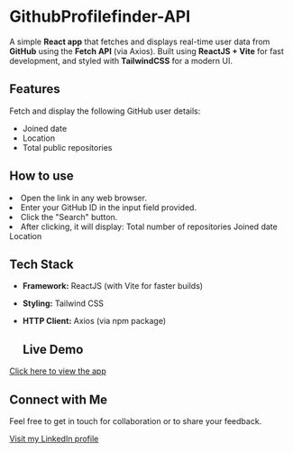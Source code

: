<h1><b>GithubProfilefinder-API</b></h1> 

A simple <b>React app</b> that fetches and displays real-time user data from <b>GitHub</b> using the <b>Fetch API</b> (via Axios). Built using <b>ReactJS + Vite</b> for fast development, and styled with <b>TailwindCSS</b> for a modern UI. 

## Features
Fetch and display the following GitHub user details:
  - Joined date
  - Location
  - Total public repositories

## How to use
<li>Open the link in any web browser.</li>
<li>Enter your GitHub ID in the input field provided.</li>
<li>Click the "Search" button.</li>
<li>After clicking, it will display:
  Total number of repositories
  Joined date
  Location</li>

## Tech Stack
- **Framework:** ReactJS (with Vite for faster builds)
- **Styling:** Tailwind CSS
- **HTTP Client:** Axios (via npm package)

  ## Live Demo

 [Click here to view the app](https://githubfetchapi-2025.netlify.app/)

 ## Connect with Me
Feel free to get in touch for collaboration or to share your feedback.

[Visit my LinkedIn profile](https://www.linkedin.com/in/ajay-wade-b48214222/)

